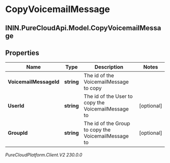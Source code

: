 # CopyVoicemailMessage

## ININ.PureCloudApi.Model.CopyVoicemailMessage

## Properties

|Name | Type | Description | Notes|
|------------ | ------------- | ------------- | -------------|
| **VoicemailMessageId** | **string** | The id of the VoicemailMessage to copy | |
| **UserId** | **string** | The id of the User to copy the VoicemailMessage to | [optional] |
| **GroupId** | **string** | The id of the Group to copy the VoicemailMessage to | [optional] |



_PureCloudPlatform.Client.V2 230.0.0_
